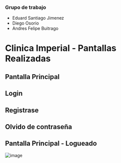 ### Grupo de trabajo

- Eduard Santiago Jimenez
- Diego Osorio
- Andres Felipe Buitrago

# Clinica Imperial - Pantallas Realizadas

## Pantalla Principal




## Login



## Registrase


## Olvido de contraseña


## Pantalla Principal - Logueado
![image](https://user-images.githubusercontent.com/118573715/202832454-e11ce76c-c7a7-4274-a506-99b8766384e4.png)
